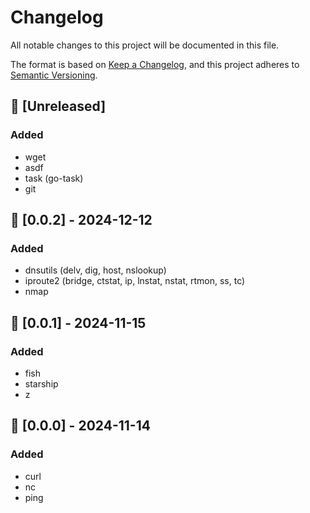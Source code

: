 # Changelog

All notable changes to this project will be documented in this file.

The format is based on [Keep a Changelog](https://keepachangelog.com/en/1.0.0/),
and this project adheres to [Semantic Versioning](https://semver.org/spec/v2.0.0.html).

## 🎉 [Unreleased]

### Added

- wget
- asdf
- task (go-task)
- git

## 🎉 [0.0.2] - 2024-12-12

### Added

- dnsutils (delv, dig, host, nslookup)
- iproute2 (bridge, ctstat, ip, lnstat, nstat, rtmon, ss, tc)
- nmap

## 🎉 [0.0.1] - 2024-11-15

### Added

- fish
- starship
- z

## 🎉 [0.0.0] - 2024-11-14

### Added

- curl
- nc
- ping
